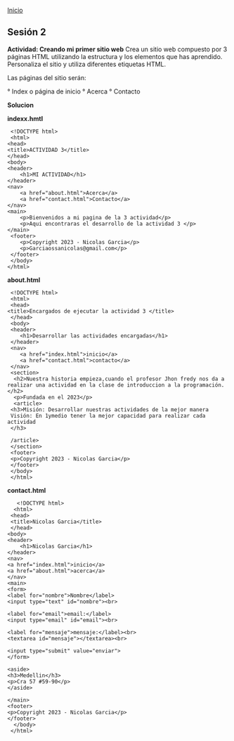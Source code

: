 <!-- No borrar o modificar -->
[Inicio](./index.md)

## Sesión 2


<!-- Su documentación aquí -->

**Actividad: Creando mi primer sitio web**
Crea un sitio web compuesto por 3 páginas HTML utilizando la estructura y los elementos que has aprendido. Personaliza el sitio y utiliza diferentes etiquetas HTML.

Las páginas del sitio serán:

° Index o página de inicio
° Acerca
° Contacto

**Solucion**

**indexx.hmtl**

     <!DOCTYPE html>
     <html>
    <head>
    <title>ACTIVIDAD 3</title>
    </head>
    <body>
    <header>
        <h1>MI ACTIVIDAD</h1>
    </header>
    <nav>
        <a href="about.html">Acerca</a>
        <a href="contact.html">Contacto</a>
    </nav>
    <main>
        <p>Bienvenidos a mi pagina de la 3 actividad</p>
        <p>Aqui encontraras el desarrollo de la actividad 3 </p>
    </main>
     <footer>
        <p>Copyright 2023 - Nicolas Garcia</p>
        <p>Garciaossanicolas@gmail.com</p>
     </footer>
     </body>
    </html>
 
**about.html**

     <!DOCTYPE html>
     <html>
     <head>
    <title>Encargados de ejecutar la actividad 3 </title>
     </head>
     <body>
     <header>
        <h1>Desarrollar las actividades encargadas</h1>
     </header>
     <nav>
        <a href="index.html">inicio</a>
        <a href="contact.html">contacto</a>
     </nav>
     <section>
      <h2>Nuestra historia empieza,cuando el profesor Jhon fredy nos da a realizar una actividad en la clase de introduccion a la programación. </h2>
      <p>Fundada en el 2023</p>
      <article>
     <h3>Misión: Desarrollar nuestras actividades de la mejor manera
     Visión: En 1ymedio tener la mejor capacidad para realizar cada actividad 
     </h3>

     /article>
     </section>
     <footer>
     <p>Copyright 2023 - Nicolas Garcia</p>
     </footer>
     </body>
     </html>

**contact.html**

       <!DOCTYPE html>
      <html>
     <head>
     <title>Nicolas Garcia</title>
     </head>
    <body>
    <header>
        <h1>Nicolas Garcia</h1>
    </header>
    <nav>
    <a href="index.html">inicio</a>
    <a href="about.html">acerca</a>
    </nav>
    <main>
    <form>
    <label for="nombre">Nombre</label>
    <input type="text" id="nombre"><br>

    <label for="email">email:</label>
    <input type="email" id="email"><br>

    <label for="mensaje">mensaje:</label><br>
    <textarea id="mensaje"></textarea><br>

    <input type="submit" value="enviar">
    </form>

    <aside>
    <h3>Medellin</h3>
    <p>Cra 57 #59-90</p>
    </aside>

    </main>
    <footer>
    <p>Copyright 2023 - Nicolas Garcia</p>
    </footer>  
      </body>
     </html>




